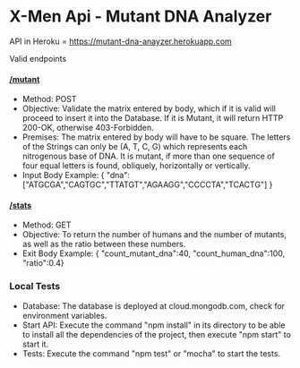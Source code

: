 # X-Men Api - Mutant DNA Analyzer
API in Heroku = https://mutant-dna-anayzer.herokuapp.com

Valid endpoints
#### [/mutant](https://mutant-dna-anayzer.herokuapp.com/mutant)
* Method: POST 
* Objective: Validate the matrix entered by body, which if it is valid will proceed to insert it into the Database. If it is Mutant, it will return HTTP 200-OK, otherwise 403-Forbidden.
* Premises: The matrix entered by body will have to be square. The letters of the Strings can only be (A, T, C, G) which represents each nitrogenous base of DNA. It is mutant, if more than one sequence of four equal letters is found, obliquely, horizontally or vertically.
* Input Body Example:
{ "dna":["ATGCGA","CAGTGC","TTATGT","AGAAGG","CCCCTA","TCACTG"] }

#### [/stats](https://mutant-dna-anayzer.herokuapp.com/stats)
* Method: GET
* Objective: To return the number of humans and the number of mutants, as well as the ratio between these numbers.
* Exit Body Example: { "count_mutant_dna":40, "count_human_dna":100, "ratio":0.4}
### Local Tests
* Database: The database is deployed at cloud.mongodb.com, check for environment variables.
* Start API: Execute the command "npm install" in its directory to be able to install all the dependencies of the project, then execute "npm start" to start it.
* Tests: Execute the command "npm test" or "mocha" to start the tests.
